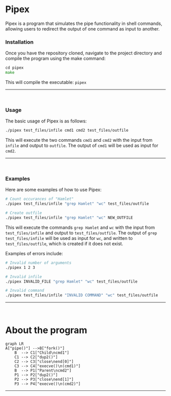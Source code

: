# Pipex

Pipex is a program that simulates the pipe functionality in shell commands, allowing users to redirect the output of one command as input to another.

### Installation

Once you have the repository cloned, navigate to the project directory and compile the program using the make command:

```go
cd pipex
make
```

This will compile the executable: `pipex`

---

<br />



### Usage

The basic usage of Pipex is as follows:

```bash
./pipex test_files/infile cmd1 cmd2 test_files/outfile
```

This will execute the two commands `cmd1` and `cmd2` with the input from `infile` and output to `outfile`. The output of `cmd1` will be used as input for `cmd2`. 

---

<br />



### Examples

Here are some examples of how to use Pipex:

```bash
# Count occurances of "Hamlet"
./pipex test_files/infile "grep Hamlet" "wc" test_files/outfile

# Create outfile
./pipex test_files/infile "grep Hamlet" "wc" NEW_OUTFILE
```

This will execute the commands `grep Hamlet` and `wc` with the input from `test_files/infile` and output to `test_files/outfile`. The output of `grep` `test_files/infile` will be used as input for `wc`, and written to `test_files/outfile`, which is created if it does not exist.

Examples of errors include:

```bash
# Invalid number of arguments
./pipex 1 2 3

# Invalid infile
./pipex INVALID_FILE "grep Hamlet" "wc" test_files/outfile

# Invalid command
./pipex test_files/infile "INVALID COMMAND" "wc" test_files/outfile
```

---

<br />



# About the program


```mermaid
graph LR
A["pipe()"] -->B["fork()"]
    B  --> C1["Child\ncmd1"]
	C1 --> C2["dup2()"]
    C2 --> C3["close\nend[0]"]
    C3 --> C4["execve()\n(cmd1)"]
    B  --> P1["Parent\ncmd2"]
    P1 --> P2["dup2()"]
    P2 --> P3["close\nend[1]"]
    P3 --> P4["execve()\n(cmd2)"]
```

---

<br />
